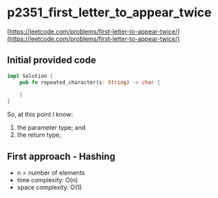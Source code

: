 # p2351_first_letter_to_appear_twice
[https://leetcode.com/problems/first-letter-to-appear-twice/](https://leetcode.com/problems/first-letter-to-appear-twice/)

## Initial provided code
```Rust
impl Solution {
    pub fn repeated_character(s: String) -> char {
        
    }
}
```

So, at this point I know:
1. the parameter type; and
2. the return type;

## First approach - Hashing

- n = number of elements
- time complexity: O(n)
- space complexity: O(1)